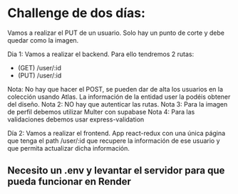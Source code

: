 # Challenge de dos días:

Vamos a realizar el PUT de un usuario. Solo hay un punto de corte y debe quedar como la imagen.

Dia 1: Vamos a realizar el backend. Para ello tendremos 2 rutas:

- (GET) /user/:id
- (PUT) /user/:id

Nota: No hay que hacer el POST, se pueden dar de alta los usuarios en la colección usando Atlas. La información de la entidad user la podéis obtener del diseño.
Nota 2: NO hay que autenticar las rutas.
Nota 3: Para la imagen de perfil debemos utilizar Multer con supabase
Nota 4: Para las validaciones debemos usar express-validation

Día 2: Vamos a realizar el frontend. App react-redux con una única página que tenga el path /user/:id que recupere la información de ese usuario y que permita actualizar dicha información.

## Necesito un .env y levantar el servidor para que pueda funcionar en Render

